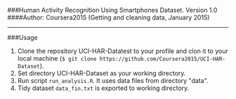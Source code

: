 ###Human Activity Recognition Using Smartphones Dataset. Version 1.0  
####Author: Coursera2015 (Getting and cleaning data, January 2015)
******
###Usage
1. Clone the repository UCI-HAR-Datatest to your profile and clon it to your local machine (`$ git clone https://github.com/Coursera2015/UCI-HAR-Dataset`).
2. Set directory UCI-HAR-Dataset as your working directory.
3. Run script `run_analysis.R`. It uses data files from directory "data".
4. Tidy dataset `data_fin.txt` is exported to working directory.
